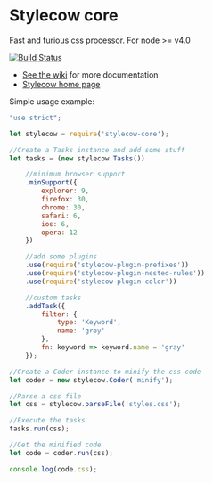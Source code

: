 # Stylecow core

Fast and furious css processor. For node >= v4.0

[![Build Status](https://travis-ci.org/stylecow/stylecow-core.svg?branch=master)](https://travis-ci.org/stylecow/stylecow-core)

* [See the wiki](https://github.com/stylecow/stylecow-parser/wiki) for more documentation
* [Stylecow home page](http://stylecow.github.io/)

Simple usage example:

```javascript
"use strict";

let stylecow = require('stylecow-core');

//Create a Tasks instance and add some stuff
let tasks = (new stylecow.Tasks())

	//minimum browser support
	.minSupport({
		explorer: 9,
		firefox: 30,
		chrome: 30,
		safari: 6,
		ios: 6,
		opera: 12
	})

	//add some plugins
	.use(require('stylecow-plugin-prefixes'))
	.use(require('stylecow-plugin-nested-rules'))
	.use(require('stylecow-plugin-color'))

	//custom tasks
	.addTask({
		filter: {
			type: 'Keyword',
			name: 'grey'
		},
		fn: keyword => keyword.name = 'gray'
	});

//Create a Coder instance to minify the css code
let coder = new stylecow.Coder('minify');

//Parse a css file
let css = stylecow.parseFile('styles.css');

//Execute the tasks
tasks.run(css);

//Get the minified code
let code = coder.run(css);

console.log(code.css);
```
